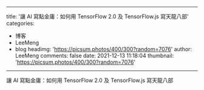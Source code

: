 
---
title: '讓 AI 寫點金庸：如何用 TensorFlow 2.0 及 TensorFlow.js 寫天龍八部'
categories: 
 - 博客
 - LeeMeng
 - blog
headimg: 'https://picsum.photos/400/300?random=7076'
author: LeeMeng
comments: false
date: 2021-12-13 11:18:04
thumbnail: 'https://picsum.photos/400/300?random=7076'
---

<div>   
讓 AI 寫點金庸：如何用 TensorFlow 2.0 及 TensorFlow.js 寫天龍八部  
</div>
            